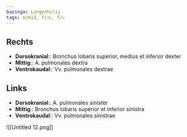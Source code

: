 ```yaml
---
bazinga: Lungenhilii
tags: m/m13, f/🫁, f/💀
---
```

## Rechts

- **Dorsokranial**:: Bronchus lobaris superior, medius et inferior dexter
- **Mittig**:: A. pulmonales dextra
- **Ventrokaudal**:: Vv. pulmonales dextrae

## Links

- **Dorsokranial**:: A. pulmonales sinister
- **Mittig**:: Bronchus lobaris superior et inferior sinistra
- **Ventrokaudal**:: Vv. pulmonales sinistrae

![[Untitled 12.png]]

